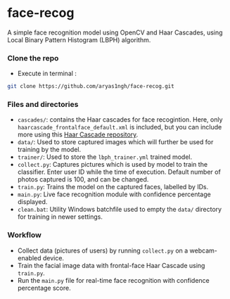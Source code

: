 # face-recog
A simple face recognition model using OpenCV and Haar Cascades, using Local Binary Pattern Histogram (LBPH) algorithm.

### Clone the repo
- Execute in terminal :
```bash
git clone https://github.com/aryas1ngh/face-recog.git
```

### Files and directories
- ```cascades/```: contains the Haar cascades for face recogintion. Here, only ```haarcascade_frontalface_default.xml``` is included, but you can include more using this [Haar Cascade repository](https://github.com/opencv/opencv/tree/master/data/haarcascades).
- ```data/```: Used to store captured images which will further be used for training by the model.
- ```trainer/```: Used to store the ```lbph_trainer.yml``` trained model.
- ```collect.py```: Captures pictures which is used by model to train the classifier. Enter user ID while the time of execution. Default number of photos captured is 100, and can be changed.
- ```train.py```: Trains the model on the captured faces, labelled by IDs.
- ```main.py```: Live face recognition module with confidence percentage displayed.
- ```clean.bat```: Utility Windows batchfile used to empty the ```data/``` directory for training in newer settings.

### Workflow
- Collect data (pictures of users) by running ```collect.py``` on a webcam-enabled device.
- Train the facial image data with frontal-face Haar Cascade using ```train.py```.
- Run the ```main.py``` file for real-time face recognition with confidence percentage score.
  
